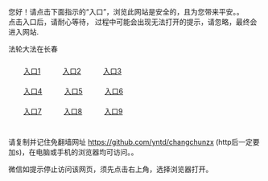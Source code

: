 您好！请点击下面指示的“入口”，浏览此网站是安全的，且为您带来平安。。 <br/>
点击入口后，请耐心等待， 过程中可能会出现无法打开的提示，请忽略，最终会进入网站. </br>

法轮大法在长春<br/>
<div style="padding:10px"><a style="margin:20px" target="_blank" href="http://d23o3lgwjz9m4l.cloudfront.net/zytas?qcekowgv" id="ccLink1" rel="nofollow">入口1</a> <a target="_blank" style="margin:20px" href="http://d1kxvuqyfiknhd.cloudfront.net/zytas?apwege" id="ccLink2" rel="nofollow">入口2</a> <a style="margin:20px" target="_blank" href="http://d3w1zduu8pnxmq.cloudfront.net/zytas?lmkswh" id="ccLink3" rel="nofollow">入口3</a></div>

<div style="padding:10px" ><a style="margin:20px" target="_blank" href="http://d23o3lgwjz9m4l.cloudfront.net/zytas?qcekowgv" id="ccLink4" rel="nofollow">入口4</a> <a style="margin:20px" href="http://d1kxvuqyfiknhd.cloudfront.net/zytas?apwege" target="_blank" id="ccLink5" rel="nofollow">入口5</a> <a style="margin:20px" href="http://d3w1zduu8pnxmq.cloudfront.net/zytas?lmkswh" target="_blank" id="ccLink6" rel="nofollow">入口6</a></div>

<div style="padding:10px"><a style="margin:20px" target="_blank" href="http://d23o3lgwjz9m4l.cloudfront.net/zytas?qcekowgv" id="ccLink7" rel="nofollow">入口7</a> <a style="margin:20px" href="http://d1kxvuqyfiknhd.cloudfront.net/zytas?apwege" target="_blank" id="ccLink8" rel="nofollow">入口8</a> <a style="margin:20px" target="_blank" href="http://d3w1zduu8pnxmq.cloudfront.net/zytas?lmkswh" id="ccLink9" rel="nofollow">入口9</a></div>

<br/>



请复制并记住免翻墙网址 https://github.com/yntd/changchunzx (http后一定要加s)，在电脑或手机的浏览器均可访问。。<br/>

微信如提示停止访问该网页，须先点击右上角，选择浏览器打开。

